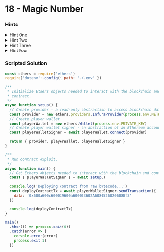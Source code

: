 # 18 - Magic Number

### Hints

<details>

<summary>Hint One</summary>

This challenge is solved by deploying a contract written in raw bytecode and you will not be able to use Remix to do so. Hints two and three are about this bytecode and hint four is about how to deploy it.

</details>

<details>

<summary>Hint Two</summary>

Your contract’s runtime bytecode will need to accomplish the following:

* Store 0x2A (hexadecimal value of 42) in a memory slot. Return 0x2A from this memory slot.

<!---->

* Useful opcodes: `PUSH1`, `MSTORE`, `RETURN`.

Your initialization bytecode, that is, the contract bytecode you will actually deploy in a transaction, will need to replicate these runtime opcodes in memory before returning them to the EVM. The EVM then saves these runtime opcodes to the blockchain.

</details>

<details>

<summary>Hint Three</summary>

The bytecode you deploy should look something like this:

`0x600a600c600039600a6000f3604260805260206080f3`

**Initialization**

`600A PUSH1 0x0A` - Push 10 (Size of runtime opcodes in bytes) 600C

`PUSH1 0x0C` - Push 12 (Byte offset of runtime opcodes - **after** these initialization opcodes)

`6000 PUSH1 0x00` - Push (memory slot) 0x00&#x20;

`39 CODECOPY` - Copy to 0x00 opcodes starting at 0xCA (10 bytes)

`600A PUSH1 0x0A` - Push 10 (Size of runtime opcodes in bytes) 6000

`PUSH1 0x00` - Push (memory slot) 0x00 f3&#x20;

`RETURN` - Return from memory slot 0x00 10 bytes (runtime opcodes)

**Runtime**

`602A PUSH1 0x2A` - Push 42&#x20;

`6080 PUSH1 0x80` - Push (memory slot)&#x20;

`0x80 52 MSTORE` - Store 42 at memory slot 0x80

`6020 PUSH1 0x20` - Push 32&#x20;

`6080 PUSH1 0x80` - Push (memory slot) 0x80&#x20;

`F3 RETURN` - Return from memory slot 0x80 32 bytes (value 42)

</details>

<details>

<summary>Hint Four</summary>

You will need to deploy your contract bytecode using a library such as Ethers or Web3. How does an Ethereum node know when a given transaction is deploying a contract?

</details>

### Scripted Solution

```javascript
const ethers = require('ethers')
require('dotenv').config({ path: './.env' })

/**
 * Initialize Ethers objects needed to interact with the blockchain and
 * contract.
 */
async function setup() {
  // Create provider - a read-only abstraction to access blockchain data
  const provider = new ethers.providers.InfuraProvider(process.env.NETWORK)
  // Create player wallet
  const playerWallet = new ethers.Wallet(process.env.PRIVATE_KEY)
  // Create player wallet signer - an abstraction of an Ethereum account
  const playerWalletSigner = await playerWallet.connect(provider)

  return { provider, playerWallet, playerWalletSigner }
}

/**
 * Run contract exploit.
 */
async function main() {
  // Get Ethers objects needed to interact with the blockchain and contract
  const { playerWalletSigner } = await setup()

  console.log('Deploying contract from raw bytecode...')
  const deployContractTx = await playerWalletSigner.sendTransaction({
    data: '0x600a600c600039600a6000f3602A60805260206080f3'
  })

  console.log(deployContractTx)
}

main()
  .then(() => process.exit(0))
  .catch(error => {
    console.error(error)
    process.exit(1)
  })
```
